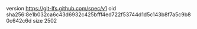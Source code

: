 version https://git-lfs.github.com/spec/v1
oid sha256:8e1b032ca6c43d6932c425bfff4ed722f53744d1d5c143b8f7a5c9b80c642c6d
size 2502
